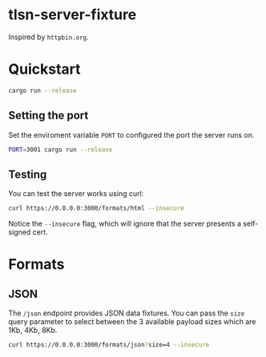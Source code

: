 # tlsn-server-fixture

Inspired by `httpbin.org`.

# Quickstart

```bash
cargo run --release
```

## Setting the port

Set the enviroment variable `PORT` to configured the port the server runs on.

```bash
PORT=3001 cargo run --release
```

## Testing

You can test the server works using curl:

```bash
curl https://0.0.0.0:3000/formats/html --insecure
```

Notice the `--insecure` flag, which will ignore that the server presents a self-signed cert.

# Formats

## JSON

The `/json` endpoint provides JSON data fixtures. You can pass the `size` query parameter to select between the 3 available payload sizes which are 1Kb, 4Kb, 8Kb.

```bash
curl https://0.0.0.0:3000/formats/json?size=4 --insecure
```